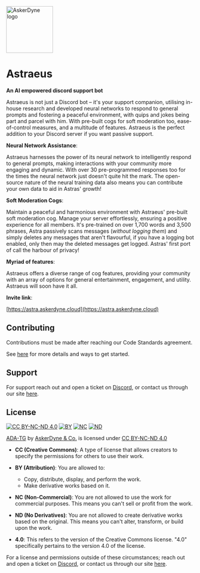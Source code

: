 <img src="https://cdn.discordapp.com/attachments/1155955661209874492/1192586338386587648/logo-1024x1024_1.png?ex=65a99d94&is=65972894&hm=ed7f80b0bf263f6f29a777e19c521387e439fee43805bb5d5b5ac2841bea37ea" alt="AskerDyne logo" width="125" height="125">

# Astraeus

**An AI empowered discord support bot**

Astraeus is not just a Discord bot – it's your support companion, utilising in-house research and developed neural networks to respond to general prompts and fostering a peaceful environment, with quips and jokes being part and parcel with him. With pre-built cogs for soft moderation too, ease-of-control measures, and a multitude of features. Astraeus is the perfect addition to your Discord server if you want passive support.

**Neural Network Assistance**:

Astraeus harnesses the power of its neural network to intelligently respond to general prompts, making interactions with your community more engaging and dynamic. With over 30 pre-programmed responses too for the times the neural network just doesn't quite hit the mark.
The open-source nature of the neural training data also means you can contribute your own data to aid in Astras' growth! 

**Soft Moderation Cogs**:

Maintain a peaceful and harmonious environment with Astraeus' pre-built soft moderation cog. Manage your server effortlessly, ensuring a positive experience for all members. It's pre-trained on over 1,700 words and 3,500 phrases, Astra passively scans messages (*without logging them*) and simply deletes any messages that aren't flavourful, if you have a logging bot enabled, only then may the deleted messages get logged.
Astras' first port of call the harbour of privacy!

**Myriad of features**:

Astraeus offers a diverse range of cog features, providing your community with an array of options for general entertainment, engagement, and utility. Astraeus will soon have it all.

**Invite link**:

[https://astra.askerdyne.cloud](https://astra.askerdyne.cloud)

## Contributing

Contributions must be made after reaching our Code Standards agreement.

See [here](https://askerdyne.com/code-standards) for more details and ways to get started.

## Support

For support reach out and open a ticket on [Discord](https://discord.askerdyne.com), or contact us through our site [here](https://askerdyne.com).

## License

[![CC BY-NC-ND 4.0](https://mirrors.creativecommons.org/presskit/icons/cc.svg?ref=chooser-v1)](http://creativecommons.org/licenses/by-nc-nd/4.0/?ref=chooser-v1) [![BY](https://mirrors.creativecommons.org/presskit/icons/by.svg?ref=chooser-v1)](http://creativecommons.org/licenses/by-nc-nd/4.0/?ref=chooser-v1) [![NC](https://mirrors.creativecommons.org/presskit/icons/nc.svg?ref=chooser-v1)](http://creativecommons.org/licenses/by-nc-nd/4.0/?ref=chooser-v1) [![ND](https://mirrors.creativecommons.org/presskit/icons/nd.svg?ref=chooser-v1)](http://creativecommons.org/licenses/by-nc-nd/4.0/?ref=chooser-v1)

[ADA-TG](https://labs.askerdyne.com/) by [AskerDyne & Co.](https://askerdyne.com) is licensed under [CC BY-NC-ND 4.0](http://creativecommons.org/licenses/by-nc-nd/4.0/?ref=chooser-v1)

- **CC (Creative Commons)**: A type of license that allows creators to specify the permissions for others to use their work.

- **BY (Attribution)**: You are allowed to:
  - Copy, distribute, display, and perform the work.
  - Make derivative works based on it.

- **NC (Non-Commercial)**: You are not allowed to use the work for commercial purposes. This means you can't sell or profit from the work.

- **ND (No Derivatives)**: You are not allowed to create derivative works based on the original. This means you can't alter, transform, or build upon the work.

- **4.0**: This refers to the version of the Creative Commons license. "4.0" specifically pertains to the version 4.0 of the license.

For a license and permissions outside of these circumstances; reach out and open a ticket on [Discord](https://discord.askerdyne.com), or contact us through our site [here](https://askerdyne.com).
